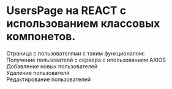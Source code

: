 # UsersPage на REACT с использованием классовых компонетов. <br>
Страница с пользователями с таким функционалом: <br>
Получение пользователй с сервера с ипользованием AXIOS <br>
Добавление новых пользователей <br>
Удаление пользователй <br>
Редактирование пользователей <br>
